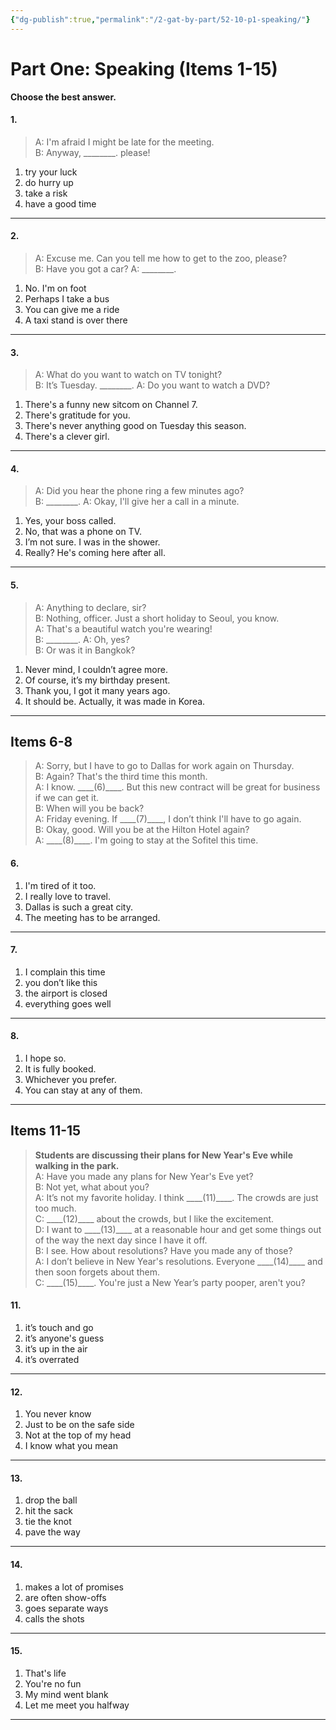 ```yaml
---
{"dg-publish":true,"permalink":"/2-gat-by-part/52-10-p1-speaking/"}
---
```


# Part One: Speaking (Items 1-15)
**Choose the best answer.**
#### 1. 
> A: I'm afraid I might be late for the meeting.  
> B: Anyway, \_\_\_\_\_\_\_\_. please!

1. try your luck  
2. do hurry up  
3. take a risk  
4. have a good time  

---

#### 2. 
> A: Excuse me. Can you tell me how to get to the zoo, please?  
> B: Have you got a car?
> A:  \_\_\_\_\_\_\_\_.

1. No. I'm on foot  
2. Perhaps I take a bus  
3. You can give me a ride  
4. A taxi stand is over there  

---

#### 3. 
> A: What do you want to watch on TV tonight?  
> B: It’s Tuesday. \_\_\_\_\_\_\_\_.
> A: Do you want to watch a DVD?

1. There's a funny new sitcom on Channel 7.  
2. There's gratitude for you.  
3. There's never anything good on Tuesday this season.  
4. There's a clever girl.  

---

#### 4. 
> A: Did you hear the phone ring a few minutes ago?  
> B: \_\_\_\_\_\_\_\_.
> A: Okay, I'll give her a call in a minute.

1. Yes, your boss called.  
2. No, that was a phone on TV.  
3. I’m not sure. I was in the shower.  
4. Really? He's coming here after all.  

---

#### 5. 
> A: Anything to declare, sir?  
> B: Nothing, officer. Just a short holiday to Seoul, you know.  
> A: That's a beautiful watch you're wearing!  
> B: \_\_\_\_\_\_\_\_.
> A: Oh, yes?  
> B: Or was it in Bangkok?

1. Never mind, I couldn’t agree more.  
2. Of course, it’s my birthday present.  
3. Thank you, I got it many years ago.  
4. It should be. Actually, it was made in Korea.  

---

## Items 6-8

> A: Sorry, but I have to go to Dallas for work again on Thursday.  
> B: Again? That's the third time this month.  
> A: I know. \_\_\_\_(6)\_\_\_\_. But this new contract will be great for business if we can get it.  
> B: When will you be back?  
> A: Friday evening. If \_\_\_\_(7)\_\_\_\_, I don’t think I'll have to go again.  
> B: Okay, good. Will you be at the Hilton Hotel again?  
> A: \_\_\_\_(8)\_\_\_\_. I'm going to stay at the Sofitel this time.

#### 6.
1. I'm tired of it too.  
2. I really love to travel.  
3. Dallas is such a great city.  
4. The meeting has to be arranged.  

---

#### 7.
1. I complain this time  
2. you don’t like this  
3. the airport is closed  
4. everything goes well  

---

#### 8.
1. I hope so.  
2. It is fully booked.  
3. Whichever you prefer.  
4. You can stay at any of them.  

---

## Items 11-15

> **Students are discussing their plans for New Year's Eve while walking in the park.**  
> A: Have you made any plans for New Year's Eve yet?  
> B: Not yet, what about you?  
> A: It’s not my favorite holiday. I think \_\_\_\_(11)\_\_\_\_. The crowds are just too much.  
> C: \_\_\_\_(12)\_\_\_\_ about the crowds, but I like the excitement.  
> D: I want to \_\_\_\_(13)\_\_\_\_ at a reasonable hour and get some things out of the way the next day since I have it off.  
> B: I see. How about resolutions? Have you made any of those?  
> A: I don’t believe in New Year's resolutions. Everyone \_\_\_\_(14)\_\_\_\_ and then soon forgets about them.  
> C: \_\_\_\_(15)\_\_\_\_. You're just a New Year’s party pooper, aren't you?

#### 11.
1. it’s touch and go  
2. it’s anyone's guess  
3. it’s up in the air  
4. it’s overrated  

---

#### 12.
1. You never know  
2. Just to be on the safe side  
3. Not at the top of my head  
4. I know what you mean  

---

#### 13.
1. drop the ball  
2. hit the sack  
3. tie the knot  
4. pave the way  

---

#### 14.
1. makes a lot of promises  
2. are often show-offs  
3. goes separate ways  
4. calls the shots  

---

#### 15.
1. That's life  
2. You're no fun  
3. My mind went blank  
4. Let me meet you halfway  

---
